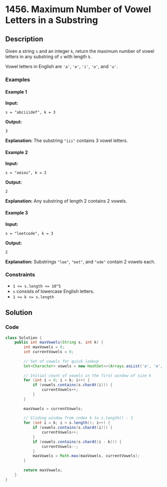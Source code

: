 # 1456. Maximum Number of Vowel Letters in a Substring

## Description
Given a string `s` and an integer `k`, return the maximum number of vowel letters in any substring of `s` with length `k`.

Vowel letters in English are `'a'`, `'e'`, `'i'`, `'o'`, and `'u'`.

### Examples

#### Example 1
**Input:**
```plaintext
s = "abciiidef", k = 3
```
**Output:**
```plaintext
3
```
**Explanation:**
The substring `"iii"` contains 3 vowel letters.

#### Example 2
**Input:**
```plaintext
s = "aeiou", k = 2
```
**Output:**
```plaintext
2
```
**Explanation:**
Any substring of length 2 contains 2 vowels.

#### Example 3
**Input:**
```plaintext
s = "leetcode", k = 3
```
**Output:**
```plaintext
2
```
**Explanation:**
Substrings `"lee"`, `"eet"`, and `"ode"` contain 2 vowels each.

### Constraints
- `1 <= s.length <= 10^5`
- `s` consists of lowercase English letters.
- `1 <= k <= s.length`

## Solution

### Code
```java
class Solution {
    public int maxVowels(String s, int k) {
        int maxVowels = 0;
        int currentVowels = 0;
        
        // Set of vowels for quick lookup
        Set<Character> vowels = new HashSet<>(Arrays.asList('a', 'e', 'i', 'o', 'u'));
        
        // Initial count of vowels in the first window of size k
        for (int i = 0; i < k; i++) {
            if (vowels.contains(s.charAt(i))) {
                currentVowels++;
            }
        }
        
        maxVowels = currentVowels;
        
        // Sliding window from index k to s.length() - 1
        for (int i = k; i < s.length(); i++) {
            if (vowels.contains(s.charAt(i))) {
                currentVowels++;
            }
            if (vowels.contains(s.charAt(i - k))) {
                currentVowels--;
            }
            maxVowels = Math.max(maxVowels, currentVowels);
        }
        
        return maxVowels;
    }
}
```
